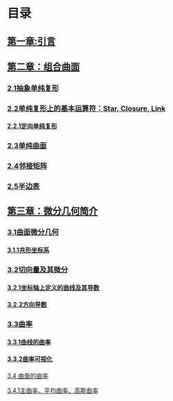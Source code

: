 # 目录

## [第一章:引言](./ch1/ch1.md)

## [第二章：组合曲面](./ch2/ch2.md)

### [2.1抽象单纯复形](./ch2/ch2.1.md)

### [2.2单纯复形上的基本运算符：Star, Closure, Link](./ch2/ch2.2.md)

#### [2.2.1定向单纯复形](./ch2/ch2.2.1.md)

### [2.3单纯曲面](./ch2/ch2.3.md)

### [2.4邻接矩阵](./ch2/ch2.4.md)

### [2.5半边表](./ch2/ch2.5.md)

## <u>第三章：微分几何简介</u>

### [3.1曲面微分几何](./ch3/ch3.1.md)

#### [3.1.1共形坐标系](./ch3/ch3.1.1.md)

### <u>3.2切向量及其微分</u>

#### [3.2.1坐标轴上定义的曲线及其导数](./ch3/ch3.2.1.md)

#### [3.2.2方向导数](./ch3/ch3.2.2.md)

### [3.3曲率](./ch3/ch3.3.md)

#### [3.3.1曲线的曲率](./ch3/ch3.3.1.md)

#### [3.3.2曲率可视化](./ch3/ch3.3.2.md)

[3.4 曲面的曲率](./ch3/ch3.4.md)

[3.4.1主曲率、平均曲率、高斯曲率](./ch3/ch3.4.1.md)
